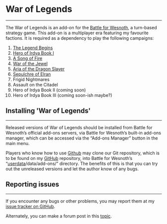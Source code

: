 # War of Legends
--------------------------------------------------------------------------------
The War of Legends is an add-on for the [Battle for Wesnoth](https://www.wesnoth.org), a turn-based strategy game.
This add-on is a multiplayer era featuring my favourite factions.
It is required as a dependency to play the following campaigns:
1. [The Legend Begins](https://github.com/knyghtmare/The_Legend_Begins)
2. [Hero of Irdya Book I](https://forums.wesnoth.org/viewtopic.php?f=8&t=43290)
3. [A Song of Fire](https://forums.wesnoth.org/viewtopic.php?f=8&t=38210)
4. [War of the Jewel](https://forums.wesnoth.org/viewtopic.php?f=8&t=39618)
5. [Aria of the Dragon Slayer](https://forums.wesnoth.org/viewtopic.php?f=8&t=40389)
6. [Sepulchre of Elran](https://forums.wesnoth.org/viewtopic.php?f=8&t=44860)
7. Frigid Nightmares
8. Assault on the Citadel
9. Hero of Irdya Book II (coming soon)
10. Hero of Irdya Book III (coming soon-ish maybe?)

## Installing '**War of Legends**'
--------------------------------------------------------------------------------
Released versions of War of Legends should be installed from Battle for Wesnoth’s
official add-ons servers, via Battle for Wesnoth’s built-in add-ons manager,
which can be accessed via the “Add-ons Manager” button in the main menu.

Players who know how to use [Github](https://github.com) may clone our Git repository, which is to
be found on my [GitHub](https://github.com/knyghtmare/War_of_Legends) repository, into Battle for Wesnoth’s
“[userdata](http://wiki.wesnoth.org/EditingWesnoth#Where_is_my_user_data_directory.3F)/data/add-ons/” directory.
The benefits of this is that you can try out the unreleased versions and let the author know of any bugs.

## Reporting issues
--------------------------------------------------------------------------------
If you encounter any bugs or other problems, you may report them at my [issue
tracker on GitHub](https://github.com/knyghtmare/War_of_Legends/issues).

Alternately, you can make a forum post in this [topic](https://forums.wesnoth.org/viewtopic.php?f=19&t=30087).
